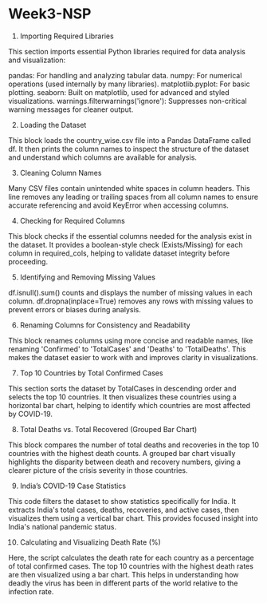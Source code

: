 # Week3-NSP

1. Importing Required Libraries

This section imports essential Python libraries required for data analysis and visualization:

pandas: For handling and analyzing tabular data.
numpy: For numerical operations (used internally by many libraries).
matplotlib.pyplot: For basic plotting.
seaborn: Built on matplotlib, used for advanced and styled visualizations.
warnings.filterwarnings('ignore'): Suppresses non-critical warning messages for cleaner output.

2. Loading the Dataset

This block loads the country_wise.csv file into a Pandas DataFrame called df. It then prints the column names to inspect the structure of the dataset and understand which columns are available for analysis.

3. Cleaning Column Names

Many CSV files contain unintended white spaces in column headers. This line removes any leading or trailing spaces from all column names to ensure accurate referencing and avoid KeyError when accessing columns.

4. Checking for Required Columns

This block checks if the essential columns needed for the analysis exist in the dataset. It provides a boolean-style check (Exists/Missing) for each column in required_cols, helping to validate dataset integrity before proceeding.

5. Identifying and Removing Missing Values

df.isnull().sum() counts and displays the number of missing values in each column.
df.dropna(inplace=True) removes any rows with missing values to prevent errors or biases during analysis.

6. Renaming Columns for Consistency and Readability

This block renames columns using more concise and readable names, like renaming 'Confirmed' to 'TotalCases' and 'Deaths' to 'TotalDeaths'. This makes the dataset easier to work with and improves clarity in visualizations.

7. Top 10 Countries by Total Confirmed Cases

This section sorts the dataset by TotalCases in descending order and selects the top 10 countries. It then visualizes these countries using a horizontal bar chart, helping to identify which countries are most affected by COVID-19.

8. Total Deaths vs. Total Recovered (Grouped Bar Chart)

This block compares the number of total deaths and recoveries in the top 10 countries with the highest death counts. A grouped bar chart visually highlights the disparity between death and recovery numbers, giving a clearer picture of the crisis severity in those countries.

9. India’s COVID-19 Case Statistics

This code filters the dataset to show statistics specifically for India. It extracts India's total cases, deaths, recoveries, and active cases, then visualizes them using a vertical bar chart. This provides focused insight into India's national pandemic status.

10. Calculating and Visualizing Death Rate (%)

Here, the script calculates the death rate for each country as a percentage of total confirmed cases. The top 10 countries with the highest death rates are then visualized using a bar chart. This helps in understanding how deadly the virus has been in different parts of the world relative to the infection rate.

